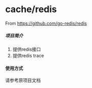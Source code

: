 # cache/redis

From https://github.com/go-redis/redis

##### 项目简介
1. 提供redis接口
2. 提供redis trace

#### 使用方式
请参考原项目文档
